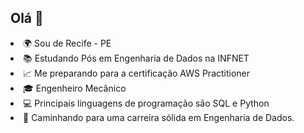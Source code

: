 ## Olá 👋

<li>🌍 Sou de Recife - PE
<li>📚 Estudando Pós em Engenharia de Dados na INFNET
<li>📈 Me preparando para a certificação AWS Practitioner
<li>🎓 Engenheiro Mecânico
<li>💻 Principais linguagens de programação são SQL e Python
<li>🚀 Caminhando para uma carreira sólida em Engenharia de Dados.



  

